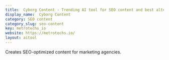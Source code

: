 ```yaml
---
title:  Cyborg Content - Trending AI tool for SEO content and best alternatives
display_name:  Cyborg Content
category: SEO content
category_slug: seo-content
key: metrotechs_io
website: https://metrotechs.io/
layout: aitool
---
```


Creates SEO-optimized content for marketing agencies.
